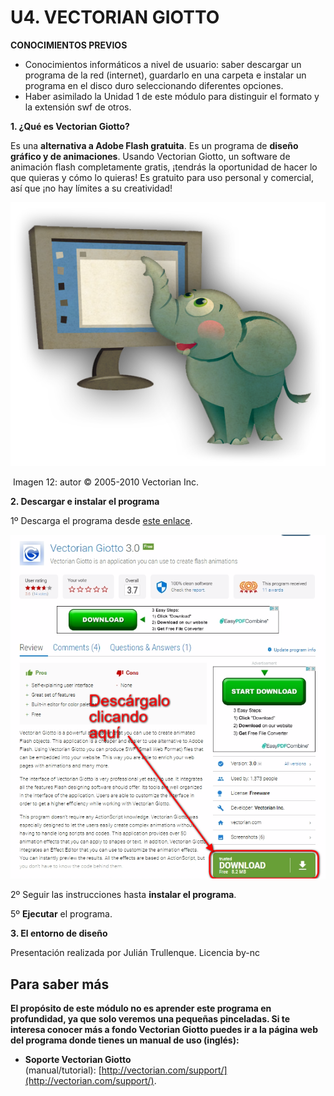 # U4. VECTORIAN GIOTTO

**CONOCIMIENTOS PREVIOS**

*   Conocimientos informáticos a nivel de usuario: saber descargar un programa de la red (internet), guardarlo en una carpeta e instalar un programa en el disco duro seleccionando diferentes opciones.
*   Haber asimilado la Unidad 1 de este módulo para distinguir el formato y la extensión swf de otros.

**1\. ¿Qué es Vectorian Giotto?**

Es una **alternativa a Adobe Flash gratuita**. Es un programa de **diseño gráfico y de animaciones**. Usando Vectorian Giotto, un software de animación flash completamente gratis, ¡tendrás la oportunidad de hacer lo que quieras y cómo lo quieras! Es gratuito para uso personal y comercial, así que ¡no hay límites a su creatividad!


![](img/tv-slonce.png)


 Imagen 12: autor © 2005-2010 Vectorian Inc.

**2\. Descargar e instalar el programa**

1º Descarga el programa desde [este enlace](http://vectorian-giotto.software.informer.com/3.0/).


![](img/nimbus-image-1489565529135.png)


2º Seguir las instrucciones hasta **instalar el programa**.

5º **Ejecutar** el programa.

**3\. El entorno de diseño**

Presentación realizada por Julián Trullenque. Licencia by-nc

## Para saber más

**El propósito de este módulo no es aprender este programa en profundidad, ya que solo veremos una pequeñas pinceladas. Si te interesa conocer más a fondo Vectorian Giotto puedes ir a la página web del programa donde tienes un manual de uso (inglés):**

*   **Soporte Vectorian Giotto** (manual/tutorial): [http://vectorian.com/support/](http://vectorian.com/support/).

